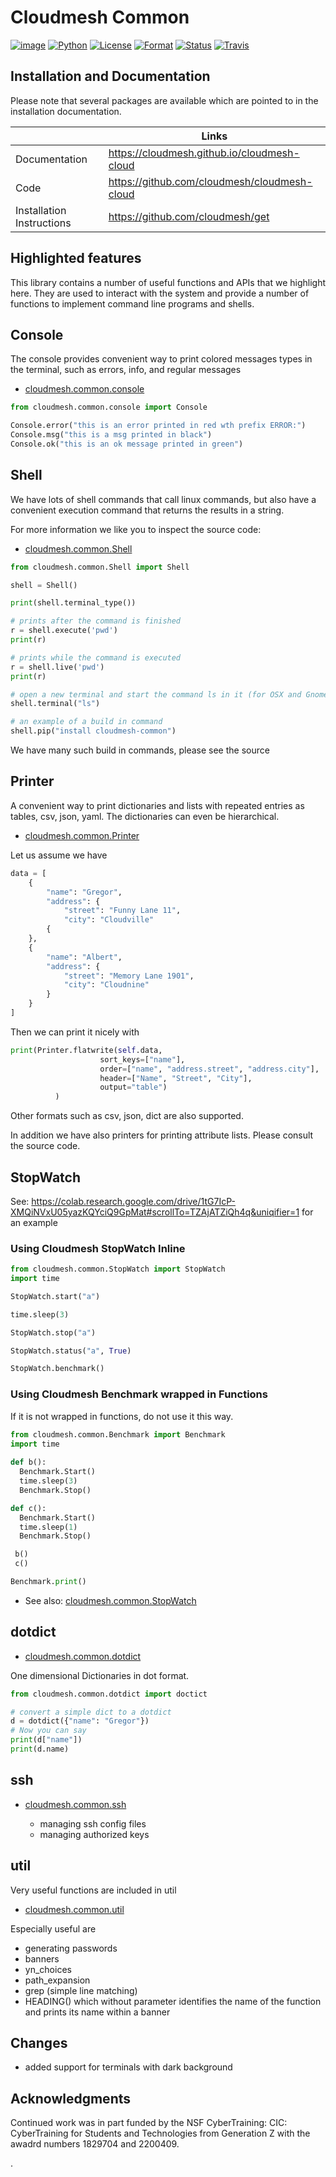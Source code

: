 # Cloudmesh Common


[![image](https://img.shields.io/pypi/v/cloudmesh-common.svg)](https://pypi.org/project/cloudmesh-common/)
[![Python](https://img.shields.io/pypi/pyversions/cloudmesh-common.svg)](https://pypi.python.org/pypi/cloudmesh-common)
[![License](https://img.shields.io/badge/License-Apache%202.0-blue.svg)](https://github.com/cloudmesh/cloudmesh-common/blob/main/LICENSE)
[![Format](https://img.shields.io/pypi/format/cloudmesh-common.svg)](https://pypi.python.org/pypi/cloudmesh-common)
[![Status](https://img.shields.io/pypi/status/cloudmesh-common.svg)](https://pypi.python.org/pypi/cloudmesh-common)
[![Travis](https://travis-ci.com/cloudmesh/cloudmesh-common.svg?branch=main)](https://travis-ci.com/cloudmesh/cloudmesh-common)

 
## Installation and Documentation

Please note that several packages are available which are pointed to in the
installation documentation.

|  | Links |
|---------------|-------|
| Documentation | <https://cloudmesh.github.io/cloudmesh-cloud> |
| Code | <https://github.com/cloudmesh/cloudmesh-cloud> |
| Installation Instructions | <https://github.com/cloudmesh/get> |

## Highlighted features

This library contains a number of useful functions and APIs that we highlight
here. They are used to interact with the system and provide a number of
functions to implement command line programs and shells.

## Console

The console provides convenient way to print colored messages types in the
terminal, such as errors, info, and regular messages

* [cloudmesh.common.console](https://github.com/cloudmesh/cloudmesh-common/blob/main/cloudmesh/common/console.py)

```python
from cloudmesh.common.console import Console

Console.error("this is an error printed in red wth prefix ERROR:")
Console.msg("this is a msg printed in black")
Console.ok("this is an ok message printed in green")
``` 

## Shell

We have lots of shell commands that call linux commands, but also have a
convenient execution command that returns the results in a string.

For more information we like you to inspect the source code:

* [cloudmesh.common.Shell](https://github.com/cloudmesh/cloudmesh-common/blob/main/cloudmesh/common/Shell.py)


```python
from cloudmesh.common.Shell import Shell

shell = Shell()

print(shell.terminal_type())

# prints after the command is finished
r = shell.execute('pwd') 
print(r)

# prints while the command is executed
r = shell.live('pwd') 
print(r)

# open a new terminal and start the command ls in it (for OSX and Gnome)
shell.terminal("ls")

# an example of a build in command
shell.pip("install cloudmesh-common")
```
 
We have many such build in commands, please see the source

    
## Printer

A convenient way to print dictionaries and lists with repeated
entries as tables, csv, json, yaml. The dictionaries can even be hierarchical.

* [cloudmesh.common.Printer](https://github.com/cloudmesh/cloudmesh-common/blob/main/cloudmesh/common/Printer.py)

Let us assume we have 

```python
data = [
    {
        "name": "Gregor",
        "address": {
            "street": "Funny Lane 11",
            "city": "Cloudville"
        {
    },
    {
        "name": "Albert",
        "address": {
            "street": "Memory Lane 1901",
            "city": "Cloudnine"
        }
    }
]
```

Then we can print it nicely with 

```python
print(Printer.flatwrite(self.data,
                    sort_keys=["name"],
                    order=["name", "address.street", "address.city"],
                    header=["Name", "Street", "City"],
                    output="table")
          )
```

Other formats such as csv, json, dict are also supported.

In addition we have also printers for printing attribute lists. Please consult
the source code.

## StopWatch

See: https://colab.research.google.com/drive/1tG7IcP-XMQiNVxU05yazKQYciQ9GpMat#scrollTo=TZAjATZiQh4q&uniqifier=1 for an example

### Using Cloudmesh StopWatch Inline

```python
from cloudmesh.common.StopWatch import StopWatch
import time

StopWatch.start("a")

time.sleep(3)

StopWatch.stop("a")

StopWatch.status("a", True)

StopWatch.benchmark()
```

### Using Cloudmesh Benchmark wrapped in Functions

If it is not wrapped in functions, do not use it this way.

``` python
from cloudmesh.common.Benchmark import Benchmark
import time
  
def b():
  Benchmark.Start()
  time.sleep(3)
  Benchmark.Stop()

def c():
  Benchmark.Start()
  time.sleep(1)
  Benchmark.Stop()

 b()
 c()

Benchmark.print()
```

* See also: [cloudmesh.common.StopWatch](https://github.com/cloudmesh/cloudmesh-common/blob/main/cloudmesh/common/StopWatch.py)

    

## dotdict


* [cloudmesh.common.dotdict](https://github.com/cloudmesh/cloudmesh-common/blob/main/cloudmesh/common/dotdict.py)

One dimensional Dictionaries in dot format. 

```python
from cloudmesh.common.dotdict import doctict

# convert a simple dict to a dotdict
d = dotdict({"name": "Gregor"})
# Now you can say
print(d["name"])
print(d.name)
```

## ssh

* [cloudmesh.common.ssh](https://github.com/cloudmesh/cloudmesh-common/blob/main/cloudmesh/common/ssh)

  * managing ssh config files
  * managing authorized keys

## util

Very useful functions are included in util


* [cloudmesh.common.util](https://github.com/cloudmesh/cloudmesh-common/blob/main/cloudmesh/common/util.py)

Especially useful are

  * generating passwords
  * banners
  * yn_choices
  * path_expansion
  * grep (simple line matching)
  * HEADING() which without parameter identifies the name of the function and 
  prints its name within a banner

## Changes

* added support for terminals with dark background

## Acknowledgments

Continued work was in part funded by the NSF
CyberTraining: CIC: CyberTraining for Students and Technologies
from Generation Z with the awadrd numbers 1829704 and 2200409.

.